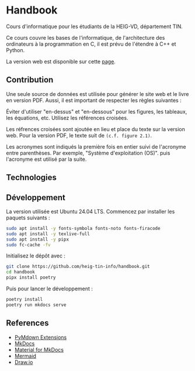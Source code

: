 # Handbook

Cours d'informatique pour les étudiants de la HEIG-VD, département TIN.

Ce cours couvre les bases de l'informatique, de l'architecture des ordinateurs à la programmation en C, il est prévu de l'étendre à C++ et Python.

La version web est disponible sur cette [page](https://heig-tin-info.github.io/handbook/).

## Contribution

Une seule source de données est utilisée pour générer le site web et le livre en version PDF. Aussi, il est important de respecter les règles suivantes :

Éviter d'utiliser "en-dessus" et "en-dessous" pour les figures, les tableaux, les équations, etc. Utilisez les références croisées.

Les réfrences croisées sont ajoutée en lieu et place du texte sur la version web. Pour la version PDF, le texte suit de `(c.f. figure 2.1)`.

Les acronymes sont indiqués la première fois en entier suivi de l'acronyme entre parenthèses. Par exemple, "Système d'exploitation (OS)". puis l'acronyme est utilisé par la suite.
## Technologies


## Développement

La version utilisée est Ubuntu 24.04 LTS. Commencez par installer les paquets suivants :

```bash
sudo apt install -y fonts-symbola fonts-noto fonts-firacode
sudo apt install -y texlive-full
sudo apt install -y pipx
sudo fc-cache -fv
```

Initialisez le dépôt avec :

```bash
git clone https://github.com/heig-tin-info/handbook.git
cd handbook
pipx install poetry
```

Puis pour lancer le développement :

```bash
poetry install
poetry run mkdocs serve
```

## References

- [PyMdown Extensions](https://facelessuser.github.io/pymdown-extensions)
- [MkDocs](https://www.mkdocs.org/)
- [Material for MkDocs](https://squidfunk.github.io/mkdocs-material/)
- [Mermaid](https://mermaid.js.org/)
- [Draw.io](https://www.draw.io/)